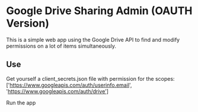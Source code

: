 # Google Drive Sharing Admin (OAUTH Version)

This is a simple web app using the Google Drive API to find and modify permissions on a lot of items simultaneously.

## Use

Get yourself a client_secrets.json file with permission for the scopes: ['https://www.googleapis.com/auth/userinfo.email', 'https://www.googleapis.com/auth/drive']

Run the app